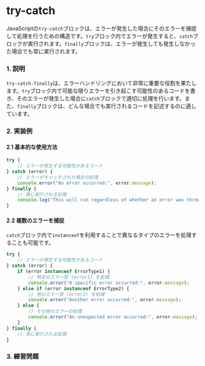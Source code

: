 # try-catch
JavaScriptの`try-catch`ブロックは、エラーが発生した場合にそのエラーを捕捉して処理を行うための構造です。`try`ブロック内でエラーが発生すると、`catch`ブロックが実行されます。`finally`ブロックは、エラーが発生しても発生しなかった場合でも常に実行されます。

### 1. 説明

`try-catch-finally`は、エラーハンドリングにおいて非常に重要な役割を果たします。`try`ブロック内で可能な限りエラーを引き起こす可能性のあるコードを書き、そのエラーが発生した場合に`catch`ブロックで適切に処理を行います。また、`finally`ブロックは、どんな場合でも実行されるコードを記述するのに適しています。

### 2. 実装例

#### 2.1 基本的な使用方法

```javascript
try {
    // エラーが発生する可能性があるコード
} catch (error) {
    // エラーがキャッチされた場合の処理
    console.error("An error occurred:", error.message);
} finally {
    // 常に実行される処理
    console.log("This will run regardless of whether an error was thrown.");
}
```

#### 2.2 複数のエラーを捕捉

`catch`ブロック内で`instanceof`を利用することで異なるタイプのエラーを処理することも可能です。

```js
try {
    // エラーが発生する可能性があるコード
} catch (error) {
    if (error instanceof ErrorType1) {
        // 特定のエラー型 (error1) を処理
        console.error("A specific error occurred:", error.message);
    } else if (error instanceof ErrorType2) {
        // 他のエラー型 (error2) を処理
        console.error("Another error occurred:", error.message);
    } else {
        // その他のエラーの処理
        console.error("An unexpected error occurred:", error.message);
    }
} finally {
    // 常に実行される処理
}
```

### 3. 練習問題
